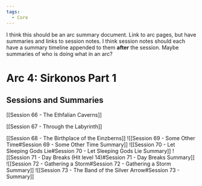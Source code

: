 ```yaml
---
tags:
  - Core
---
```

I think this should be an arc summary document. Link to arc pages, but have summaries and links to session notes. I think session notes should each have a summary timeline appended to them **after** the session. Maybe summaries of who is doing what in an arc?

# Arc 4: Sirkonos Part 1
## Sessions and Summaries
[[Session 66 - The Ethfalian Caverns]]

[[Session 67 - Through the Labyrinth]]

[[Session 68 - The Birthplace of the Einzberns]]
![[Session 69 - Some Other Time#Session 69 - Some Other Time Summary]]
![[Session 70 - Let Sleeping Gods Lie#Session 70 - Let Sleeping Gods Lie Summary]]
![[Session 71 - Day Breaks (Hit level 14)#Session 71 - Day Breaks Summary]]
![[Session 72 - Gathering a Storm#Session 72 - Gathering a Storm Summary]]
![[Session 73 - The Band of the Silver Arrow#Session 73 - Summary]]
